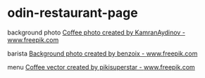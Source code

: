 # odin-restaurant-page
background photo
<a href='https://www.freepik.com/photos/coffee'>Coffee photo created by KamranAydinov - www.freepik.com</a>

barista
<a href="https://www.freepik.com/photos/background">Background photo created by benzoix - www.freepik.com</a>

menu
<a href='https://www.freepik.com/vectors/coffee'>Coffee vector created by pikisuperstar - www.freepik.com</a>